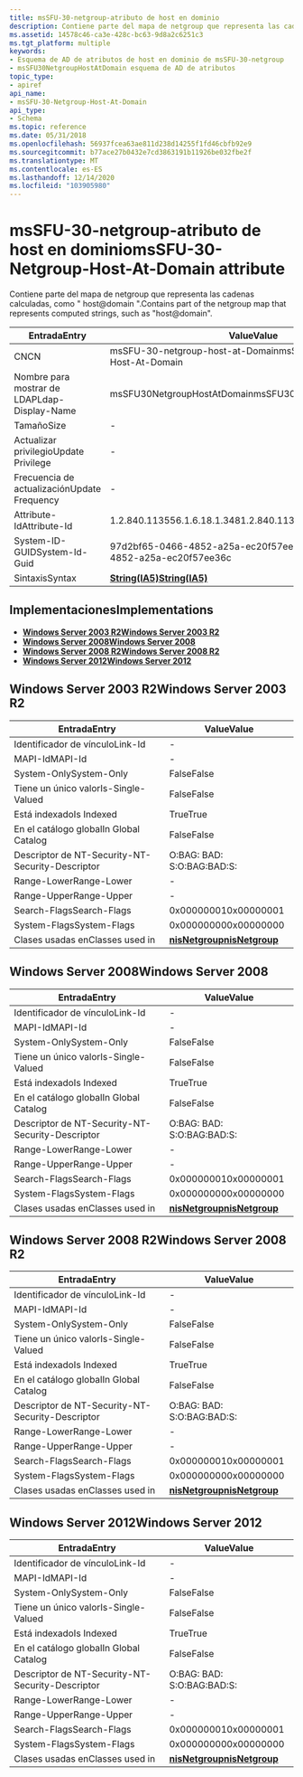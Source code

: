 ```yaml
---
title: msSFU-30-netgroup-atributo de host en dominio
description: Contiene parte del mapa de netgroup que representa las cadenas calculadas, como \ 0034; dominio de host \ 0034;.
ms.assetid: 14578c46-ca3e-428c-bc63-9d8a2c6251c3
ms.tgt_platform: multiple
keywords:
- Esquema de AD de atributos de host en dominio de msSFU-30-netgroup
- msSFU30NetgroupHostAtDomain esquema de AD de atributos
topic_type:
- apiref
api_name:
- msSFU-30-Netgroup-Host-At-Domain
api_type:
- Schema
ms.topic: reference
ms.date: 05/31/2018
ms.openlocfilehash: 56937fcea63ae811d238d14255f1fd46cbfb92e9
ms.sourcegitcommit: b77ace27b0432e7cd3863191b11926be032fbe2f
ms.translationtype: MT
ms.contentlocale: es-ES
ms.lasthandoff: 12/14/2020
ms.locfileid: "103905980"
---
```

# <a name="mssfu-30-netgroup-host-at-domain-attribute"></a><span data-ttu-id="58f7e-105">msSFU-30-netgroup-atributo de host en dominio</span><span class="sxs-lookup"><span data-stu-id="58f7e-105">msSFU-30-Netgroup-Host-At-Domain attribute</span></span>

<span data-ttu-id="58f7e-106">Contiene parte del mapa de netgroup que representa las cadenas calculadas, como " host@domain ".</span><span class="sxs-lookup"><span data-stu-id="58f7e-106">Contains part of the netgroup map that represents computed strings, such as "host@domain".</span></span>



| <span data-ttu-id="58f7e-107">Entrada</span><span class="sxs-lookup"><span data-stu-id="58f7e-107">Entry</span></span> | <span data-ttu-id="58f7e-108">Value</span><span class="sxs-lookup"><span data-stu-id="58f7e-108">Value</span></span> |
|-------------------|--------------------------------------|
| <span data-ttu-id="58f7e-109">CN</span><span class="sxs-lookup"><span data-stu-id="58f7e-109">CN</span></span>                | <span data-ttu-id="58f7e-110">msSFU-30-netgroup-host-at-Domain</span><span class="sxs-lookup"><span data-stu-id="58f7e-110">msSFU-30-Netgroup-Host-At-Domain</span></span>     |
| <span data-ttu-id="58f7e-111">Nombre para mostrar de LDAP</span><span class="sxs-lookup"><span data-stu-id="58f7e-111">Ldap-Display-Name</span></span> | <span data-ttu-id="58f7e-112">msSFU30NetgroupHostAtDomain</span><span class="sxs-lookup"><span data-stu-id="58f7e-112">msSFU30NetgroupHostAtDomain</span></span>          |
| <span data-ttu-id="58f7e-113">Tamaño</span><span class="sxs-lookup"><span data-stu-id="58f7e-113">Size</span></span>              | \-                                   |
| <span data-ttu-id="58f7e-114">Actualizar privilegio</span><span class="sxs-lookup"><span data-stu-id="58f7e-114">Update Privilege</span></span>  | \-                                   |
| <span data-ttu-id="58f7e-115">Frecuencia de actualización</span><span class="sxs-lookup"><span data-stu-id="58f7e-115">Update Frequency</span></span>  | \-                                   |
| <span data-ttu-id="58f7e-116">Attribute-Id</span><span class="sxs-lookup"><span data-stu-id="58f7e-116">Attribute-Id</span></span>      | <span data-ttu-id="58f7e-117">1.2.840.113556.1.6.18.1.348</span><span class="sxs-lookup"><span data-stu-id="58f7e-117">1.2.840.113556.1.6.18.1.348</span></span>          |
| <span data-ttu-id="58f7e-118">System-ID-GUID</span><span class="sxs-lookup"><span data-stu-id="58f7e-118">System-Id-Guid</span></span>    | <span data-ttu-id="58f7e-119">97d2bf65-0466-4852-a25a-ec20f57ee36c</span><span class="sxs-lookup"><span data-stu-id="58f7e-119">97d2bf65-0466-4852-a25a-ec20f57ee36c</span></span> |
| <span data-ttu-id="58f7e-120">Sintaxis</span><span class="sxs-lookup"><span data-stu-id="58f7e-120">Syntax</span></span>            | [<span data-ttu-id="58f7e-121">**String(IA5)**</span><span class="sxs-lookup"><span data-stu-id="58f7e-121">**String(IA5)**</span></span>](s-string-ia5.md)  |



## <a name="implementations"></a><span data-ttu-id="58f7e-122">Implementaciones</span><span class="sxs-lookup"><span data-stu-id="58f7e-122">Implementations</span></span>

-   [<span data-ttu-id="58f7e-123">**Windows Server 2003 R2**</span><span class="sxs-lookup"><span data-stu-id="58f7e-123">**Windows Server 2003 R2**</span></span>](#windows-server-2003-r2)
-   [<span data-ttu-id="58f7e-124">**Windows Server 2008**</span><span class="sxs-lookup"><span data-stu-id="58f7e-124">**Windows Server 2008**</span></span>](#windows-server-2008)
-   [<span data-ttu-id="58f7e-125">**Windows Server 2008 R2**</span><span class="sxs-lookup"><span data-stu-id="58f7e-125">**Windows Server 2008 R2**</span></span>](#windows-server-2008-r2)
-   [<span data-ttu-id="58f7e-126">**Windows Server 2012**</span><span class="sxs-lookup"><span data-stu-id="58f7e-126">**Windows Server 2012**</span></span>](#windows-server-2012)

## <a name="windows-server-2003-r2"></a><span data-ttu-id="58f7e-127">Windows Server 2003 R2</span><span class="sxs-lookup"><span data-stu-id="58f7e-127">Windows Server 2003 R2</span></span>



| <span data-ttu-id="58f7e-128">Entrada</span><span class="sxs-lookup"><span data-stu-id="58f7e-128">Entry</span></span> | <span data-ttu-id="58f7e-129">Value</span><span class="sxs-lookup"><span data-stu-id="58f7e-129">Value</span></span> |
|------------------------|-------------------------------------------------|
| <span data-ttu-id="58f7e-130">Identificador de vínculo</span><span class="sxs-lookup"><span data-stu-id="58f7e-130">Link-Id</span></span>                | \-                                              |
| <span data-ttu-id="58f7e-131">MAPI-Id</span><span class="sxs-lookup"><span data-stu-id="58f7e-131">MAPI-Id</span></span>                | \-                                              |
| <span data-ttu-id="58f7e-132">System-Only</span><span class="sxs-lookup"><span data-stu-id="58f7e-132">System-Only</span></span>            | <span data-ttu-id="58f7e-133">False</span><span class="sxs-lookup"><span data-stu-id="58f7e-133">False</span></span>                                           |
| <span data-ttu-id="58f7e-134">Tiene un único valor</span><span class="sxs-lookup"><span data-stu-id="58f7e-134">Is-Single-Valued</span></span>       | <span data-ttu-id="58f7e-135">False</span><span class="sxs-lookup"><span data-stu-id="58f7e-135">False</span></span>                                           |
| <span data-ttu-id="58f7e-136">Está indexado</span><span class="sxs-lookup"><span data-stu-id="58f7e-136">Is Indexed</span></span>             | <span data-ttu-id="58f7e-137">True</span><span class="sxs-lookup"><span data-stu-id="58f7e-137">True</span></span>                                            |
| <span data-ttu-id="58f7e-138">En el catálogo global</span><span class="sxs-lookup"><span data-stu-id="58f7e-138">In Global Catalog</span></span>      | <span data-ttu-id="58f7e-139">False</span><span class="sxs-lookup"><span data-stu-id="58f7e-139">False</span></span>                                           |
| <span data-ttu-id="58f7e-140">Descriptor de NT-Security-</span><span class="sxs-lookup"><span data-stu-id="58f7e-140">NT-Security-Descriptor</span></span> | <span data-ttu-id="58f7e-141">O:BAG: BAD: S:</span><span class="sxs-lookup"><span data-stu-id="58f7e-141">O:BAG:BAD:S:</span></span>                                    |
| <span data-ttu-id="58f7e-142">Range-Lower</span><span class="sxs-lookup"><span data-stu-id="58f7e-142">Range-Lower</span></span>            | \-                                              |
| <span data-ttu-id="58f7e-143">Range-Upper</span><span class="sxs-lookup"><span data-stu-id="58f7e-143">Range-Upper</span></span>            | \-                                              |
| <span data-ttu-id="58f7e-144">Search-Flags</span><span class="sxs-lookup"><span data-stu-id="58f7e-144">Search-Flags</span></span>           | <span data-ttu-id="58f7e-145">0x00000001</span><span class="sxs-lookup"><span data-stu-id="58f7e-145">0x00000001</span></span>                                      |
| <span data-ttu-id="58f7e-146">System-Flags</span><span class="sxs-lookup"><span data-stu-id="58f7e-146">System-Flags</span></span>           | <span data-ttu-id="58f7e-147">0x00000000</span><span class="sxs-lookup"><span data-stu-id="58f7e-147">0x00000000</span></span>                                      |
| <span data-ttu-id="58f7e-148">Clases usadas en</span><span class="sxs-lookup"><span data-stu-id="58f7e-148">Classes used in</span></span>        | [<span data-ttu-id="58f7e-149">**nisNetgroup**</span><span class="sxs-lookup"><span data-stu-id="58f7e-149">**nisNetgroup**</span></span>](c-nisnetgroup.md)<br/> |



## <a name="windows-server-2008"></a><span data-ttu-id="58f7e-150">Windows Server 2008</span><span class="sxs-lookup"><span data-stu-id="58f7e-150">Windows Server 2008</span></span>



| <span data-ttu-id="58f7e-151">Entrada</span><span class="sxs-lookup"><span data-stu-id="58f7e-151">Entry</span></span> | <span data-ttu-id="58f7e-152">Value</span><span class="sxs-lookup"><span data-stu-id="58f7e-152">Value</span></span> |
|------------------------|-------------------------------------------------|
| <span data-ttu-id="58f7e-153">Identificador de vínculo</span><span class="sxs-lookup"><span data-stu-id="58f7e-153">Link-Id</span></span>                | \-                                              |
| <span data-ttu-id="58f7e-154">MAPI-Id</span><span class="sxs-lookup"><span data-stu-id="58f7e-154">MAPI-Id</span></span>                | \-                                              |
| <span data-ttu-id="58f7e-155">System-Only</span><span class="sxs-lookup"><span data-stu-id="58f7e-155">System-Only</span></span>            | <span data-ttu-id="58f7e-156">False</span><span class="sxs-lookup"><span data-stu-id="58f7e-156">False</span></span>                                           |
| <span data-ttu-id="58f7e-157">Tiene un único valor</span><span class="sxs-lookup"><span data-stu-id="58f7e-157">Is-Single-Valued</span></span>       | <span data-ttu-id="58f7e-158">False</span><span class="sxs-lookup"><span data-stu-id="58f7e-158">False</span></span>                                           |
| <span data-ttu-id="58f7e-159">Está indexado</span><span class="sxs-lookup"><span data-stu-id="58f7e-159">Is Indexed</span></span>             | <span data-ttu-id="58f7e-160">True</span><span class="sxs-lookup"><span data-stu-id="58f7e-160">True</span></span>                                            |
| <span data-ttu-id="58f7e-161">En el catálogo global</span><span class="sxs-lookup"><span data-stu-id="58f7e-161">In Global Catalog</span></span>      | <span data-ttu-id="58f7e-162">False</span><span class="sxs-lookup"><span data-stu-id="58f7e-162">False</span></span>                                           |
| <span data-ttu-id="58f7e-163">Descriptor de NT-Security-</span><span class="sxs-lookup"><span data-stu-id="58f7e-163">NT-Security-Descriptor</span></span> | <span data-ttu-id="58f7e-164">O:BAG: BAD: S:</span><span class="sxs-lookup"><span data-stu-id="58f7e-164">O:BAG:BAD:S:</span></span>                                    |
| <span data-ttu-id="58f7e-165">Range-Lower</span><span class="sxs-lookup"><span data-stu-id="58f7e-165">Range-Lower</span></span>            | \-                                              |
| <span data-ttu-id="58f7e-166">Range-Upper</span><span class="sxs-lookup"><span data-stu-id="58f7e-166">Range-Upper</span></span>            | \-                                              |
| <span data-ttu-id="58f7e-167">Search-Flags</span><span class="sxs-lookup"><span data-stu-id="58f7e-167">Search-Flags</span></span>           | <span data-ttu-id="58f7e-168">0x00000001</span><span class="sxs-lookup"><span data-stu-id="58f7e-168">0x00000001</span></span>                                      |
| <span data-ttu-id="58f7e-169">System-Flags</span><span class="sxs-lookup"><span data-stu-id="58f7e-169">System-Flags</span></span>           | <span data-ttu-id="58f7e-170">0x00000000</span><span class="sxs-lookup"><span data-stu-id="58f7e-170">0x00000000</span></span>                                      |
| <span data-ttu-id="58f7e-171">Clases usadas en</span><span class="sxs-lookup"><span data-stu-id="58f7e-171">Classes used in</span></span>        | [<span data-ttu-id="58f7e-172">**nisNetgroup**</span><span class="sxs-lookup"><span data-stu-id="58f7e-172">**nisNetgroup**</span></span>](c-nisnetgroup.md)<br/> |



## <a name="windows-server-2008-r2"></a><span data-ttu-id="58f7e-173">Windows Server 2008 R2</span><span class="sxs-lookup"><span data-stu-id="58f7e-173">Windows Server 2008 R2</span></span>



| <span data-ttu-id="58f7e-174">Entrada</span><span class="sxs-lookup"><span data-stu-id="58f7e-174">Entry</span></span> | <span data-ttu-id="58f7e-175">Value</span><span class="sxs-lookup"><span data-stu-id="58f7e-175">Value</span></span> |
|------------------------|-------------------------------------------------|
| <span data-ttu-id="58f7e-176">Identificador de vínculo</span><span class="sxs-lookup"><span data-stu-id="58f7e-176">Link-Id</span></span>                | \-                                              |
| <span data-ttu-id="58f7e-177">MAPI-Id</span><span class="sxs-lookup"><span data-stu-id="58f7e-177">MAPI-Id</span></span>                | \-                                              |
| <span data-ttu-id="58f7e-178">System-Only</span><span class="sxs-lookup"><span data-stu-id="58f7e-178">System-Only</span></span>            | <span data-ttu-id="58f7e-179">False</span><span class="sxs-lookup"><span data-stu-id="58f7e-179">False</span></span>                                           |
| <span data-ttu-id="58f7e-180">Tiene un único valor</span><span class="sxs-lookup"><span data-stu-id="58f7e-180">Is-Single-Valued</span></span>       | <span data-ttu-id="58f7e-181">False</span><span class="sxs-lookup"><span data-stu-id="58f7e-181">False</span></span>                                           |
| <span data-ttu-id="58f7e-182">Está indexado</span><span class="sxs-lookup"><span data-stu-id="58f7e-182">Is Indexed</span></span>             | <span data-ttu-id="58f7e-183">True</span><span class="sxs-lookup"><span data-stu-id="58f7e-183">True</span></span>                                            |
| <span data-ttu-id="58f7e-184">En el catálogo global</span><span class="sxs-lookup"><span data-stu-id="58f7e-184">In Global Catalog</span></span>      | <span data-ttu-id="58f7e-185">False</span><span class="sxs-lookup"><span data-stu-id="58f7e-185">False</span></span>                                           |
| <span data-ttu-id="58f7e-186">Descriptor de NT-Security-</span><span class="sxs-lookup"><span data-stu-id="58f7e-186">NT-Security-Descriptor</span></span> | <span data-ttu-id="58f7e-187">O:BAG: BAD: S:</span><span class="sxs-lookup"><span data-stu-id="58f7e-187">O:BAG:BAD:S:</span></span>                                    |
| <span data-ttu-id="58f7e-188">Range-Lower</span><span class="sxs-lookup"><span data-stu-id="58f7e-188">Range-Lower</span></span>            | \-                                              |
| <span data-ttu-id="58f7e-189">Range-Upper</span><span class="sxs-lookup"><span data-stu-id="58f7e-189">Range-Upper</span></span>            | \-                                              |
| <span data-ttu-id="58f7e-190">Search-Flags</span><span class="sxs-lookup"><span data-stu-id="58f7e-190">Search-Flags</span></span>           | <span data-ttu-id="58f7e-191">0x00000001</span><span class="sxs-lookup"><span data-stu-id="58f7e-191">0x00000001</span></span>                                      |
| <span data-ttu-id="58f7e-192">System-Flags</span><span class="sxs-lookup"><span data-stu-id="58f7e-192">System-Flags</span></span>           | <span data-ttu-id="58f7e-193">0x00000000</span><span class="sxs-lookup"><span data-stu-id="58f7e-193">0x00000000</span></span>                                      |
| <span data-ttu-id="58f7e-194">Clases usadas en</span><span class="sxs-lookup"><span data-stu-id="58f7e-194">Classes used in</span></span>        | [<span data-ttu-id="58f7e-195">**nisNetgroup**</span><span class="sxs-lookup"><span data-stu-id="58f7e-195">**nisNetgroup**</span></span>](c-nisnetgroup.md)<br/> |



## <a name="windows-server-2012"></a><span data-ttu-id="58f7e-196">Windows Server 2012</span><span class="sxs-lookup"><span data-stu-id="58f7e-196">Windows Server 2012</span></span>



| <span data-ttu-id="58f7e-197">Entrada</span><span class="sxs-lookup"><span data-stu-id="58f7e-197">Entry</span></span> | <span data-ttu-id="58f7e-198">Value</span><span class="sxs-lookup"><span data-stu-id="58f7e-198">Value</span></span> |
|------------------------|-------------------------------------------------|
| <span data-ttu-id="58f7e-199">Identificador de vínculo</span><span class="sxs-lookup"><span data-stu-id="58f7e-199">Link-Id</span></span>                | \-                                              |
| <span data-ttu-id="58f7e-200">MAPI-Id</span><span class="sxs-lookup"><span data-stu-id="58f7e-200">MAPI-Id</span></span>                | \-                                              |
| <span data-ttu-id="58f7e-201">System-Only</span><span class="sxs-lookup"><span data-stu-id="58f7e-201">System-Only</span></span>            | <span data-ttu-id="58f7e-202">False</span><span class="sxs-lookup"><span data-stu-id="58f7e-202">False</span></span>                                           |
| <span data-ttu-id="58f7e-203">Tiene un único valor</span><span class="sxs-lookup"><span data-stu-id="58f7e-203">Is-Single-Valued</span></span>       | <span data-ttu-id="58f7e-204">False</span><span class="sxs-lookup"><span data-stu-id="58f7e-204">False</span></span>                                           |
| <span data-ttu-id="58f7e-205">Está indexado</span><span class="sxs-lookup"><span data-stu-id="58f7e-205">Is Indexed</span></span>             | <span data-ttu-id="58f7e-206">True</span><span class="sxs-lookup"><span data-stu-id="58f7e-206">True</span></span>                                            |
| <span data-ttu-id="58f7e-207">En el catálogo global</span><span class="sxs-lookup"><span data-stu-id="58f7e-207">In Global Catalog</span></span>      | <span data-ttu-id="58f7e-208">False</span><span class="sxs-lookup"><span data-stu-id="58f7e-208">False</span></span>                                           |
| <span data-ttu-id="58f7e-209">Descriptor de NT-Security-</span><span class="sxs-lookup"><span data-stu-id="58f7e-209">NT-Security-Descriptor</span></span> | <span data-ttu-id="58f7e-210">O:BAG: BAD: S:</span><span class="sxs-lookup"><span data-stu-id="58f7e-210">O:BAG:BAD:S:</span></span>                                    |
| <span data-ttu-id="58f7e-211">Range-Lower</span><span class="sxs-lookup"><span data-stu-id="58f7e-211">Range-Lower</span></span>            | \-                                              |
| <span data-ttu-id="58f7e-212">Range-Upper</span><span class="sxs-lookup"><span data-stu-id="58f7e-212">Range-Upper</span></span>            | \-                                              |
| <span data-ttu-id="58f7e-213">Search-Flags</span><span class="sxs-lookup"><span data-stu-id="58f7e-213">Search-Flags</span></span>           | <span data-ttu-id="58f7e-214">0x00000001</span><span class="sxs-lookup"><span data-stu-id="58f7e-214">0x00000001</span></span>                                      |
| <span data-ttu-id="58f7e-215">System-Flags</span><span class="sxs-lookup"><span data-stu-id="58f7e-215">System-Flags</span></span>           | <span data-ttu-id="58f7e-216">0x00000000</span><span class="sxs-lookup"><span data-stu-id="58f7e-216">0x00000000</span></span>                                      |
| <span data-ttu-id="58f7e-217">Clases usadas en</span><span class="sxs-lookup"><span data-stu-id="58f7e-217">Classes used in</span></span>        | [<span data-ttu-id="58f7e-218">**nisNetgroup**</span><span class="sxs-lookup"><span data-stu-id="58f7e-218">**nisNetgroup**</span></span>](c-nisnetgroup.md)<br/> |



 

 





